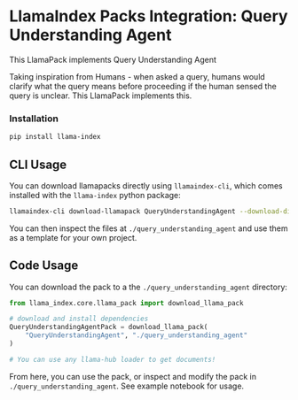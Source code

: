 # LlamaIndex Packs Integration: Query Understanding Agent

This LlamaPack implements Query Understanding Agent

Taking inspiration from Humans - when asked a query, humans would clarify what the query means before proceeding if the human sensed the query is unclear. This LlamaPack implements this.

### Installation

```bash
pip install llama-index
```

## CLI Usage

You can download llamapacks directly using `llamaindex-cli`, which comes installed with the `llama-index` python package:

```bash
llamaindex-cli download-llamapack QueryUnderstandingAgent --download-dir ./query_understanding_agent
```

You can then inspect the files at `./query_understanding_agent` and use them as a template for your own project.

## Code Usage

You can download the pack to a the `./query_understanding_agent` directory:

```python
from llama_index.core.llama_pack import download_llama_pack

# download and install dependencies
QueryUnderstandingAgentPack = download_llama_pack(
    "QueryUnderstandingAgent", "./query_understanding_agent"
)

# You can use any llama-hub loader to get documents!
```

From here, you can use the pack, or inspect and modify the pack in `./query_understanding_agent`.
See example notebook for usage.
